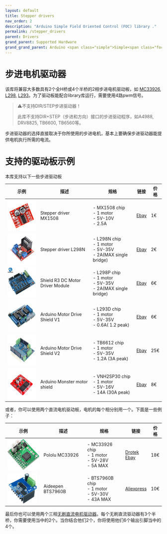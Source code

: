 ```yaml
---
layout: default
title: Stepper drivers
nav_order: 2
description: "Arduino Simple Field Oriented Control (FOC) library ."
permalink: /stepper_drivers
parent: Drivers
grand_parent: Supported Hardware
grand_grand_parent: Arduino <span class="simple">Simple<span class="foc">FOC</span>library</span>
---
```


# 步进电机驱动器

该库将兼容大多数具有2个全H桥或4个半桥的2相步进电机驱动板，如 [<i class="fa fa-file"></i> MC33926](https://www.nxp.com/docs/en/data-sheet/MC33926.pdf), [<i class="fa fa-file"></i> L298](https://www.st.com/resource/en/datasheet/l298.pdf), [<i class="fa fa-file"></i> L293](http://www.ti.com/lit/ds/symlink/l293.pdf)。为了驱动板能配合library库运行，需要使用4路pwm信号。

<blockquote class="warning"><p class="heading">⚠️不支持DIR/STEP步进驱动器！</p>
此库不支持DIR+STEP（步进和方向）接口的步进驱动程序，如A4988, DRV8825, TB6600, TB6560等。
</blockquote>

步进驱动器的选择直接取决于你所使用的步进电机，基本上要确保步进驱动器能提供电机执行所需的电流。



# 支持的驱动板示例

本库支持以下一些步进驱动板

示例 | 描述                             | 规格 | 链接 | 价格 
---- | ---- | ---- | --- | --- 
[<img src="extras/Images/ms1508.jpg" style="height:100px">](https://www.ebay.com/itm/Dual-Channel-DC-Motor-Driver-Mini-Module-PWM-Speed-Control-Beyond-L298N-S2U/124342998274?hash=item1cf36b9502:g:zJoAAOSwFuZbSF25)| Stepper driver MX1508| - MX1508  chip <br> - 1 motor <br>- 5V-10V <br> - 2.5A | [Ebay](https://www.ebay.com/itm/Dual-Channel-DC-Motor-Driver-Mini-Module-PWM-Speed-Control-Beyond-L298N-S2U/124342998274?hash=item1cf36b9502:g:zJoAAOSwFuZbSF25) | 1€
[<img src="extras/Images/l298n.jpg" style="height:100px">](https://www.ebay.com/itm/L298N-DC-Stepper-Motor-Driver-Module-Dual-H-Bridge-Control-Board-for-Arduino/362863436137?hash=item547c58a169:g:gkYAAOSwe6FaJ5Df)| Stepper driver L298N| - L298N  chip <br> - 1 motor <br>- 5V-35V <br> - 2A(MAX single bridge) | [Ebay](https://www.ebay.com/itm/L298N-DC-Stepper-Motor-Driver-Module-Dual-H-Bridge-Control-Board-for-Arduino/362863436137?hash=item547c58a169:g:gkYAAOSwe6FaJ5Df) | 2€
[<img src="extras/Images/shiled_stepper.jpg" style="height:100px">](https://www.ebay.com/itm/L298P-Shield-R3-DC-Motor-Driver-Module-2A-H-Bridge-2-way-For-Arduino-UNO-2560/310787745501?hash=item485c64a6dd:g:m0sAAOSwXwdfMo5O)| Shield R3 DC Motor Driver Module| - L298P  chip <br> - 1 motor <br>- 5V-35V <br> - 2A(MAX single bridge) | [Ebay](https://www.ebay.com/itm/L298P-Shield-R3-DC-Motor-Driver-Module-2A-H-Bridge-2-way-For-Arduino-UNO-2560/310787745501?hash=item485c64a6dd:g:m0sAAOSwXwdfMo5O) | 6€
[<img src="extras/Images/shiled_stepper1.jpg" style="height:100px">](https://www.ebay.com/itm/L298P-Shield-R3-DC-Motor-Driver-Module-2A-H-Bridge-2-way-For-Arduino-UNO-2560/310787745501?hash=item485c64a6dd:g:m0sAAOSwXwdfMo5O)| Arduino Motor Drive Shield V1| - L293D chip <br> - 1 motor <br>- 5V-35V <br> - 0.6A( 1.2 peak) | [Ebay](https://www.ebay.com/itm/L298P-Shield-R3-DC-Motor-Driver-Module-2A-H-Bridge-2-way-For-Arduino-UNO-2560/310787745501?hash=item485c64a6dd:g:m0sAAOSwXwdfMo5O) | 6€
[<img src="extras/Images/shiled_stepper3.jpg" style="height:100px">](https://www.ebay.com/itm/Motor-Stepper-Servo-Robot-Shield-for-Arduino-I2C-v2-Kit-w-PWM-Driver-TOP/201415058167?hash=item2ee545e2f7:g:IkgAAOSwJ-5aTI4Q)| Arduino Motor Drive Shield V2| - TB6612 chip <br> - 1 motor <br>- 5V-35V <br> - 1.2A (3A peak) | [Ebay](https://www.ebay.com/itm/Motor-Stepper-Servo-Robot-Shield-for-Arduino-I2C-v2-Kit-w-PWM-Driver-TOP/201415058167?hash=item2ee545e2f7:g:IkgAAOSwJ-5aTI4Q) | 25€
[<img src="extras/Images/shield_monster.jpg" style="height:100px">](https://www.ebay.com/itm/L298N-Dual-VNH2SP30-Stepper-Motor-Driver-Module-30A-Monster-Moto-Shield-Replace/112031018900?hash=item1a1591af94:g:R4YAAOSwEaBaTafh)| Arduino Monster motor shield| - VNH2SP30  chip <br> - 1 motor <br>- 5V-16V <br> - 14A (30A peak) | [Ebay](https://www.ebay.com/itm/L298N-Dual-VNH2SP30-Stepper-Motor-Driver-Module-30A-Monster-Moto-Shield-Replace/112031018900?hash=item1a1591af94:g:R4YAAOSwEaBaTafh) | 8€

或者，你可以使用两个直流电机驱动板，电机的每个相分别用一个。下面是一些例子：

示例 | 描述 | 规格 | 链接                                                         | 价格 
---- | ---- | ---- | --- | --- 
[<img src="extras/Images/pololu.jpg" style="height:100px">](https://www.pololu.com/product/1212) | Pololu MC33926 | - MC33926 chip <br> - 1 motor <br>- 5V-28V <br> - 5A MAX| [Drotek](https://store-drotek.com/212-brushless-gimbal-controller-l6234.html)<br> [Ebay](https://www.pololu.com/product/1212) | 18€
[<img src="extras/Images/BTS7960B.jpg" style="height:100px">](https://fr.aliexpress.com/item/32965904058.html)| Aideepen BTS7960B| - BTS7960B  chip <br> - 1 motor <br>- 5V-30V <br> - 43A MAX| [Aliexpress](https://fr.aliexpress.com/item/32965904058.html) | 10€

最后你也可以使用两个三相[无刷直流电机驱动器](bldc_驱动器)。每个无刷直流驱动器有3个半桥，你需要使用当中的2个。当你结合他们2个，你将使用他们6个输出引脚当中的4个。
